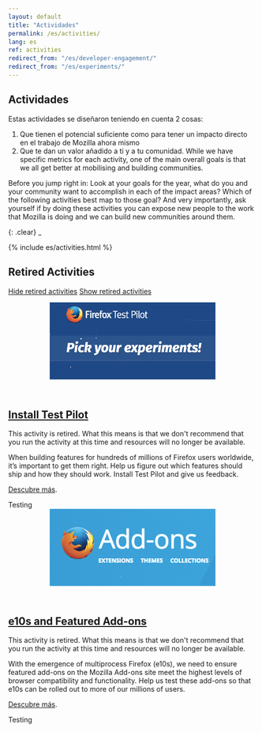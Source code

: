 ```yaml
---
layout: default
title: "Actividades"
permalink: /es/activities/
lang: es
ref: activities
redirect_from: "/es/developer-engagement/"
redirect_from: "/es/experiments/"
---
```


## Actividades

Estas actividades se diseñaron teniendo en cuenta 2 cosas:

1. Que tienen el potencial suficiente como para tener un impacto directo en el trabajo de Mozilla ahora mismo
2. Que te dan un valor añadido a ti y a tu comunidad. While we have specific metrics for each activity, one of the main overall goals is that we all get better at mobilising and building communities.

Before you jump right in: Look at your goals for the year, what do you and your community want to accomplish in each of the impact areas? Which of the following activities best map to those goal? And very importantly, ask yourself if by doing these activities you can expose new people to the work that Mozilla is doing and we can build new communities around them.

{: .clear}
_

{% include es/activities.html %}

## Retired Activities

<a href="#" class="retired-activities-hide-link hidden">Hide retired activities</a>
<a href="#" class="retired-activities-show-link">Show retired activities</a>

<div class="row is-flex hidden" id="retired-activities-content">
<div class="activity-card retired testing col-md-4">
  <header class="item-header">
    <img src="/assets/img/testpilot-header.png" alt="Header image">
  </header>
  <h2><a href="/test-pilot/">Install Test Pilot</a></h2>
  <p class="retired-note">This activity is retired. What this means is that we don't recommend that you run the activity at this time and resources will no longer be available.</p>
  <div class="item-content" markdown="1">
When building features for hundreds of millions of Firefox users worldwide, it’s important to get them right. Help us figure out which features should ship and how they should work. Install Test Pilot and give us feedback.

[Descubre más](/test-pilot/).
  </div>
  <footer class="item-footer">
    <div class="tags">Testing</div>
  </footer>
</div>

<div class="activity-card retired testing col-md-4">
  <header class="item-header">
    <img src="/assets/img/e10s-header.png" alt="Header image">
  </header>
  <h2><a href="/e10s-addons/">e10s and Featured Add-ons</a></h2>
  <p class="retired-note">This activity is retired. What this means is that we don't recommend that you run the activity at this time and resources will no longer be available.</p>
  <div class="item-content" markdown="1">
With the emergence of multiprocess Firefox (e10s), we need to ensure featured add-ons on the Mozilla Add-ons site meet the highest levels of browser compatibility and functionality. Help us test these add-ons so that e10s can be rolled out to more of our millions of users.

[Descubre más](/e10s-addons/).
  </div>
  <footer class="item-footer">
    <div class="tags">Testing</div>
  </footer>
</div>
</div>
